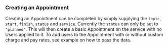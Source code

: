 ### Creating an Appointment

Creating an Appointment can be completed by simply supplying the `topic`, `start`, `finish`, `status` and `service`. 
Currently the `status` can only be set to `"planned"`. This will then create a basic Appointment on the service with
no Users applied to it. To add users to the Appointment with or without custom charge and pay rates, see example
on how to pass the data.
